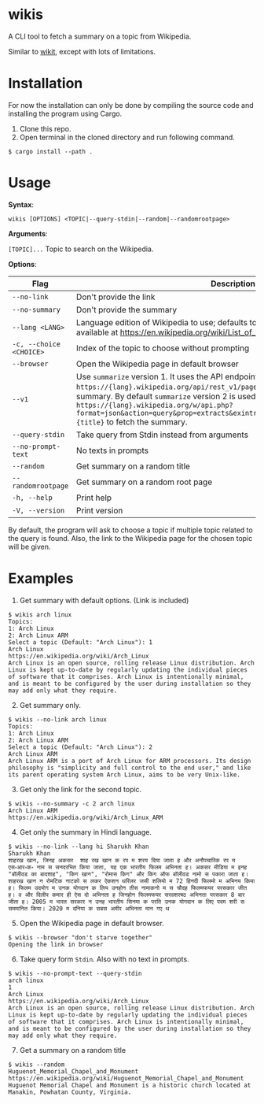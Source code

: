 # wikis
A CLI tool to fetch a summary on a topic from Wikipedia.

Similar to [wikit](https://github.com/KorySchneider/wikit), except with lots of limitations.
# Installation
For now the installation can only be done by compiling the source code and installing the program using Cargo.
1. Clone this repo.
2. Open terminal in the cloned directory and run following command.
```
$ cargo install --path .
```
# Usage
**Syntax**: 

``wikis [OPTIONS] <TOPIC|--query-stdin|--random|--randomrootpage>``

**Arguments**:

`[TOPIC]...`    Topic to search on the Wikipedia.

**Options**:

| Flag                    | Description                                                                                                                                                                                                                                                                                                                                                         |
| ----------------------- | ------------------------------------------------------------------------------------------------------------------------------------------------------------------------------------------------------------------------------------------------------------------------------------------------------------------------------------------------------------------- |
| `--no-link`             | Don't provide the link                                                                                                                                                                                                                                                                                                                                              |
| `--no-summary`          | Don't provide the summary                                                                                                                                                                                                                                                                                                                                           |
| `--lang <LANG>`         | Language edition of Wikipedia to use; defaults to en for English; Language code available at https://en.wikipedia.org/wiki/List_of_Wikipedias#Active_editions                                                                                                                                                                                                       |
| `-c, --choice <CHOICE>` | Index of the topic to choose without prompting                                                                                                                                                                                                                                                                                                                      |
| `--browser`             | Open the Wikipedia page in default browser                                                                                                                                                                                                                                                                                                                          |
| `--v1`                  | Use `summarize` version 1. It uses the API endpoint `https://{lang}.wikipedia.org/api/rest_v1/page/summary/{title}` to fetch the summary. By default `summarize` version 2 is used which uses the API endpoint `https://{lang}.wikipedia.org/w/api.php?format=json&action=query&prop=extracts&exintro&explaintext&redirects=1&titles={title}` to fetch the summary. |
| `--query-stdin`         | Take query from Stdin instead from arguments                                                                                                                                                                                                                                                                                                                        |
| `--no-prompt-text`      | No texts in prompts                                                                                                                                                                                                                                                                                                                                                 |
| `--random`              | Get summary on a random title                                                                                                                                                                                                                                                                                                                                       |
| `--randomrootpage`      | Get summary on a random root page                                                                                                                                                                                                                                                                                                                                   |
| `-h, --help`            | Print help                                                                                                                                                                                                                                                                                                                                                          |
| `-V, --version`         | Print version                                                                                                                                                                                                                                                                                                                                                       |

By default, the program will ask to choose a topic if multiple topic related to the query is found. Also, the link to the Wikipedia page for the chosen topic will be given.
# Examples
1. Get summary with default options. (Link is included)
```
$ wikis arch linux
Topics:
1: Arch Linux
2: Arch Linux ARM
Select a topic (Default: "Arch Linux"): 1
Arch Linux
https://en.wikipedia.org/wiki/Arch_Linux
Arch Linux is an open source, rolling release Linux distribution. Arch Linux is kept up-to-date by regularly updating the individual pieces of software that it comprises. Arch Linux is intentionally minimal, and is meant to be configured by the user during installation so they may add only what they require.
```

2. Get summary only.
```
$ wikis --no-link arch linux
Topics:
1: Arch Linux
2: Arch Linux ARM
Select a topic (Default: "Arch Linux"): 2
Arch Linux ARM
Arch Linux ARM is a port of Arch Linux for ARM processors. Its design philosophy is "simplicity and full control to the end user," and like its parent operating system Arch Linux, aims to be very Unix-like.
```

3. Get only the link for the second topic.
```
$ wikis --no-summary -c 2 arch linux
Arch Linux ARM
https://en.wikipedia.org/wiki/Arch_Linux_ARM
```

4. Get only the summary in Hindi language.
```
$ wikis --no-link --lang hi Sharukh Khan
Sharukh Khan
शाहरख खान, जिनह अकसर  शाह रख खान क रप म शरय दिया जाता ह और अनौपचारिक रप म एस॰आर॰क॰ नाम स सनदरभित किया जाता, यह एक भारतीय फिलम अभिनता ह। अकसर मीडिया म इनह "बॉलीवड का बादशाह", "किग खान", "रोमास किग" और किग ऑफ बॉलीवड नामो स पकारा जाता ह। शाहरख खान न रोमटिक नाटको स लकर ऐकशन थरिलर जसी शलियो म 72 हिनदी फिलमो म अभिनय किया ह। फिलम उदयोग म उनक योगदान क लिय उनहोन तीस नामाकनो म स चौदह फिलमफयर परसकार जीत ह। व और दिलीप कमार ही ऐस दो अभिनता ह जिनहोन फिलमफयर सरवशरषठ अभिनता परसकार 8 बार जीता ह। 2005 म भारत सरकार न उनह भारतीय सिनमा क परति उनक योगदान क लिए पदम शरी स सममानित किया। 2020 म दनिया क सबस अमीर अभिनता मान गए थ
```

5. Open the Wikipedia page in default browser.
```
$ wikis --browser "don't starve together"
Opening the link in browser
```

6. Take query form `Stdin`. Also with no text in prompts.
```
$ wikis --no-prompt-text --query-stdin
arch linux
1
Arch Linux
https://en.wikipedia.org/wiki/Arch_Linux
Arch Linux is an open source, rolling release Linux distribution. Arch Linux is kept up-to-date by regularly updating the individual pieces of software that it comprises. Arch Linux is intentionally minimal, and is meant to be configured by the user during installation so they may add only what they require.
```

7. Get a summary on a random title
```
$ wikis --random
Huguenot_Memorial_Chapel_and_Monument
https://en.wikipedia.org/wiki/Huguenot_Memorial_Chapel_and_Monument
Huguenot Memorial Chapel and Monument is a historic church located at Manakin, Powhatan County, Virginia.
```